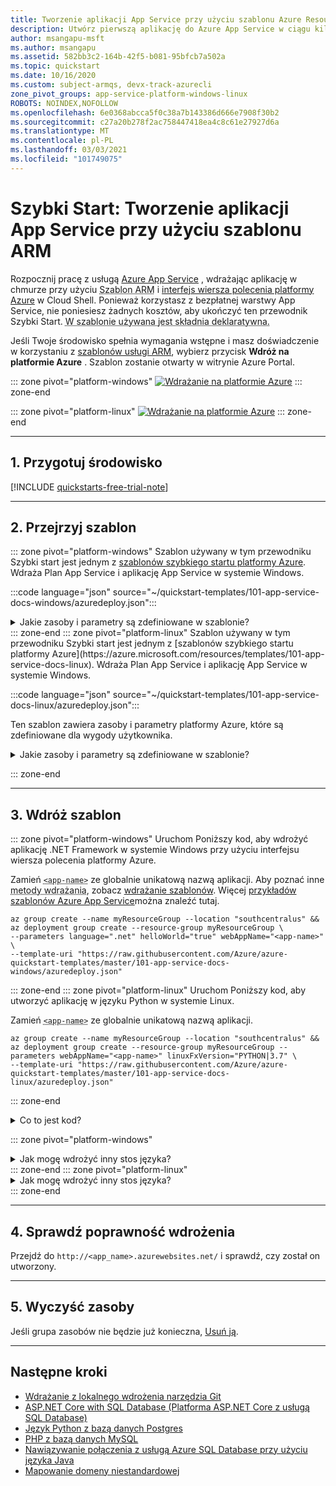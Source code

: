 ```yaml
---
title: Tworzenie aplikacji App Service przy użyciu szablonu Azure Resource Manager
description: Utwórz pierwszą aplikację do Azure App Service w ciągu kilku sekund przy użyciu szablonu Azure Resource Manager (szablon ARM), który jest jednym z wielu sposobów wdrożenia w App Service.
author: msangapu-msft
ms.author: msangapu
ms.assetid: 582bb3c2-164b-42f5-b081-95bfcb7a502a
ms.topic: quickstart
ms.date: 10/16/2020
ms.custom: subject-armqs, devx-track-azurecli
zone_pivot_groups: app-service-platform-windows-linux
ROBOTS: NOINDEX,NOFOLLOW
ms.openlocfilehash: 6e0368abcca5f0c38a7b143386d666e7908f30b2
ms.sourcegitcommit: c27a20b278f2ac758447418ea4c8c61e27927d6a
ms.translationtype: MT
ms.contentlocale: pl-PL
ms.lasthandoff: 03/03/2021
ms.locfileid: "101749075"
---
```

# <a name="quickstart-create-app-service-app-using-an-arm-template"></a>Szybki Start: Tworzenie aplikacji App Service przy użyciu szablonu ARM

Rozpocznij pracę z usługą [Azure App Service](overview.md) , wdrażając aplikację w chmurze przy użyciu <abbr title="Plik JSON, który deklaratywnie definiuje co najmniej jeden zasób platformy Azure i zależności między wdrożonymi zasobami. Szablon może służyć do spójnego i wielokrotnego wdrażania zasobów.">Szablon ARM</abbr> i [interfejs wiersza polecenia platformy Azure](/cli/azure/get-started-with-azure-cli) w Cloud Shell. Ponieważ korzystasz z bezpłatnej warstwy App Service, nie poniesiesz żadnych kosztów, aby ukończyć ten przewodnik Szybki Start. <abbr title="W składni deklaratywnej opisujesz rozwiązanie, które chcesz wdrożyć, bez konieczności pisania sekwencji poleceń programistycznych służących do tworzenia takiego wdrożenia.">W szablonie używana jest składnia deklaratywna.</abbr>

 Jeśli Twoje środowisko spełnia wymagania wstępne i masz doświadczenie w korzystaniu z [szablonów usługi ARM](../azure-resource-manager/templates/overview.md), wybierz przycisk **Wdróż na platformie Azure** . Szablon zostanie otwarty w witrynie Azure Portal.

::: zone pivot="platform-windows"
[![Wdrażanie na platformie Azure](../media/template-deployments/deploy-to-azure.svg)](https://portal.azure.com/#create/Microsoft.Template/uri/https%3A%2F%2Fraw.githubusercontent.com%2FAzure%2Fazure-quickstart-templates%2Fmaster%2F101-app-service-docs-windows%2Fazuredeploy.json)
::: zone-end

::: zone pivot="platform-linux"
[![Wdrażanie na platformie Azure](../media/template-deployments/deploy-to-azure.svg)](https://portal.azure.com/#create/Microsoft.Template/uri/https%3A%2F%2Fraw.githubusercontent.com%2FAzure%2Fazure-quickstart-templates%2Fmaster%2F101-app-service-docs-linux%2Fazuredeploy.json)
::: zone-end

<hr/>

## <a name="1-prepare-your-environment"></a>1. Przygotuj środowisko

[!INCLUDE [quickstarts-free-trial-note](../../includes/quickstarts-free-trial-note.md)]

<hr/>

## <a name="2-review-the-template"></a>2. Przejrzyj szablon

::: zone pivot="platform-windows"
Szablon używany w tym przewodniku Szybki start jest jednym z [szablonów szybkiego startu platformy Azure](https://azure.microsoft.com/resources/templates/101-app-service-docs-windows). Wdraża Plan App Service i aplikację App Service w systemie Windows.

:::code language="json" source="~/quickstart-templates/101-app-service-docs-windows/azuredeploy.json":::

<details>
<summary>Jakie zasoby i parametry są zdefiniowane w szablonie?</summary>

Dwa zasoby platformy Azure są zdefiniowane w szablonie:

* [**Microsoft. Web/dopuszczalna**](/azure/templates/microsoft.web/serverfarms): tworzenie planu App Service.
* [**Microsoft. Web/Sites**](/azure/templates/microsoft.web/sites): tworzenie aplikacji App Service.

Następujące szczegóły tabeli zawierają parametry domyślne i ich opisy:

| Parametry | Typ    | Wartość domyślna                | Opis |
|------------|---------|------------------------------|-------------|
| webAppName | ciąg  | "webApp- **[`<uniqueString>`](../azure-resource-manager/templates/template-functions-string.md#uniquestring)** " | Nazwa aplikacji |
| location   | ciąg  | "[[resourceName (). Location](../azure-resource-manager/templates/template-functions-resource.md#resourcegroup)]" | Region aplikacji |
| sku        | ciąg  | Nacionięcie                         | Rozmiar wystąpienia (F1 = warstwa Bezpłatna) |
| language   | ciąg  | architektury                       | Stos języka programowania (.NET, php, Node, html) |
| helloWorld | boolean | Fałsz                        | True = Wdróż aplikację "Hello world" |
| repoUrl    | ciąg  | " "                          | Zewnętrzne repozytorium git (opcjonalnie) |

---

</details>
::: zone-end
::: zone pivot="platform-linux"
Szablon używany w tym przewodniku Szybki start jest jednym z [szablonów szybkiego startu platformy Azure](https://azure.microsoft.com/resources/templates/101-app-service-docs-linux). Wdraża Plan App Service i aplikację App Service w systemie Windows.

:::code language="json" source="~/quickstart-templates/101-app-service-docs-linux/azuredeploy.json":::

Ten szablon zawiera zasoby i parametry platformy Azure, które są zdefiniowane dla wygody użytkownika.

<details>
<summary>Jakie zasoby i parametry są zdefiniowane w szablonie?</summary>

Dwa zasoby platformy Azure są zdefiniowane w szablonie:

* [**Microsoft. Web/dopuszczalna**](/azure/templates/microsoft.web/serverfarms): tworzenie planu App Service.
* [**Microsoft. Web/Sites**](/azure/templates/microsoft.web/sites): tworzenie aplikacji App Service.

Następujące szczegóły tabeli zawierają parametry domyślne i ich opisy:

| Parametry | Typ    | Wartość domyślna                | Opis |
|------------|---------|------------------------------|-------------|
| webAppName | ciąg  | "webApp- **[`<uniqueString>`](../azure-resource-manager/templates/template-functions-string.md#uniquestring)** " | Nazwa aplikacji |
| location   | ciąg  | "[[resourceName (). Location](../azure-resource-manager/templates/template-functions-resource.md#resourcegroup)]" | Region aplikacji |
| sku        | ciąg  | Nacionięcie                         | Rozmiar wystąpienia (F1 = warstwa Bezpłatna) |
| linuxFxVersion   | ciąg  | "DOTNETCORE&#124;3,0        | "Stos języka programowania &#124; wersja" |
| repoUrl    | ciąg  | " "                          | Zewnętrzne repozytorium git (opcjonalnie) |

---

</details>

::: zone-end

<hr/>

## <a name="3-deploy-the-template"></a>3. Wdróż szablon

::: zone pivot="platform-windows"
Uruchom Poniższy kod, aby wdrożyć aplikację .NET Framework w systemie Windows przy użyciu interfejsu wiersza polecenia platformy Azure. 

Zamień <abbr title="Prawidłowe znaki to `a-z` , `0-9` i `-` .">`<app-name>`</abbr> ze globalnie unikatową nazwą aplikacji. Aby poznać inne <abbr title="Można również użyć interfejsu API Azure Portal, Azure PowerShell i REST.">metody wdrażania</abbr>, zobacz [wdrażanie szablonów](../azure-resource-manager/templates/deploy-powershell.md). Więcej [przykładów szablonów Azure App Service](https://azure.microsoft.com/resources/templates/?resourceType=Microsoft.Sites)można znaleźć tutaj.

```azurecli-interactive
az group create --name myResourceGroup --location "southcentralus" &&
az deployment group create --resource-group myResourceGroup \
--parameters language=".net" helloWorld="true" webAppName="<app-name>" \
--template-uri "https://raw.githubusercontent.com/Azure/azure-quickstart-templates/master/101-app-service-docs-windows/azuredeploy.json"
```
::: zone-end
::: zone pivot="platform-linux"
Uruchom Poniższy kod, aby utworzyć aplikację w języku Python w systemie Linux. 

Zamień <abbr title="Prawidłowe znaki to `a-z` , `0-9` i `-` .">`<app-name>`</abbr> ze globalnie unikatową nazwą aplikacji.

```azurecli-interactive
az group create --name myResourceGroup --location "southcentralus" &&
az deployment group create --resource-group myResourceGroup --parameters webAppName="<app-name>" linuxFxVersion="PYTHON|3.7" \
--template-uri "https://raw.githubusercontent.com/Azure/azure-quickstart-templates/master/101-app-service-docs-linux/azuredeploy.json"
```
::: zone-end

<details>
<summary>Co to jest kod?</summary>
<p>Polecenia wykonują następujące czynności:</p>
<ul>
<li>Tworzenie domyślnego <abbr title="Logiczny kontener dla powiązanych zasobów platformy Azure, którymi można zarządzać jako jednostką.">grupa zasobów</abbr>.</li>
<li>Tworzenie domyślnego <abbr title="Plan określający lokalizację, rozmiar i funkcje farmy serwerów sieci Web, która hostuje aplikację.">Plan usługi App Service</abbr>.</li>
<li><a href="/cli/azure/webapp?view=azure-cli-latest#az-webapp-create">Utwórz <abbr title="Reprezentacja aplikacji sieci Web, która zawiera kod aplikacji, nazwy hostów DNS, certyfikaty i powiązane zasoby. "> Aplikacja App Service</abbr></a> o określonej nazwie.</li>
</ul>
</details>

::: zone pivot="platform-windows"
<details>
<summary>Jak mogę wdrożyć inny stos języka?</summary>
Aby wdrożyć inny stos języka, zaktualizuj <abbr title="Ten szablon jest zgodny z aplikacjami .NET Core, .NET Framework, PHP, Node.js i static HTML. "> parametr języka</abbr> z odpowiednimi wartościami. W przypadku języka Java zobacz <a href="/azure/app-service/quickstart-java-uiex">Tworzenie aplikacji Java</a>.

| Parametry | Typ    | Wartość domyślna                | Opis |
|------------|---------|------------------------------|-------------|
| language   | ciąg  | architektury                       | Stos języka programowania (.NET, php, Node, html) |

---

</details>
::: zone-end
::: zone pivot="platform-linux"
<details>
<summary>Jak mogę wdrożyć inny stos języka?</summary>
Aby wdrożyć inny stos języka, zaktualizuj `linuxFxVersion` odpowiednie wartości. Poniżej przedstawiono przykłady. Aby wyświetlić bieżące wersje, uruchom następujące polecenie w Cloud Shell: `az webapp config show --resource-group myResourceGroup --name <app-name> --query linuxFxVersion`

| Język    | Przykład                                              |
|-------------|------------------------------------------------------|
| **.NET**    | linuxFxVersion = "DOTNETCORE&#124;3,0"                 |
| **PHP**     | linuxFxVersion = "PHP&#124;7,4"                        |
| **Node.js** | linuxFxVersion = "NODE&#124;10,15"                     |
| **Java**    | linuxFxVersion = "JAVA&#124;1,8 &#124;TOMCAT&#124;9,0" |
| **Python**  | linuxFxVersion = "PYTHON&#124;3,7"                     |
| **Ruby**    | linuxFxVersion = "RUBY&#124;2,6"                       |

---

</details>
::: zone-end

<hr/>

## <a name="4-validate-the-deployment"></a>4. Sprawdź poprawność wdrożenia

Przejdź do `http://<app_name>.azurewebsites.net/` i sprawdź, czy został on utworzony.

<hr/>

## <a name="5-clean-up-resources"></a>5. Wyczyść zasoby

Jeśli grupa zasobów nie będzie już konieczna, [Usuń ją](../azure-resource-manager/management/delete-resource-group.md?tabs=azure-portal#delete-resource-group).

<hr/>

## <a name="next-steps"></a>Następne kroki

- [Wdrażanie z lokalnego wdrożenia narzędzia Git](deploy-local-git.md)
- [ASP.NET Core with SQL Database (Platforma ASP.NET Core z usługą SQL Database)](tutorial-dotnetcore-sqldb-app.md)
- [Język Python z bazą danych Postgres](tutorial-python-postgresql-app.md)
- [PHP z bazą danych MySQL](tutorial-php-mysql-app.md)
- [Nawiązywanie połączenia z usługą Azure SQL Database przy użyciu języka Java](../azure-sql/database/connect-query-java.md?toc=%2fazure%2fjava%2ftoc.json)
- [Mapowanie domeny niestandardowej](app-service-web-tutorial-custom-domain-uiex.md)


